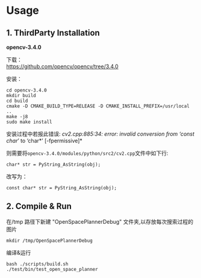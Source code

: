 # Usage  
## 1. ThirdParty Installation
**opencv-3.4.0**  

下载：  
https://github.com/opencv/opencv/tree/3.4.0  

安装：  
```
cd opencv-3.4.0
mkdir build
cd build
cmake -D CMAKE_BUILD_TYPE=RELEASE -D CMAKE_INSTALL_PREFIX=/usr/local ..
make -j8
sudo make install
```
安装过程中若报此错误: *cv2.cpp:885:34: error: invalid conversion from ‘const char*’ to ‘char*’ [-fpermissive]*  

则需要将```opencv-3.4.0/modules/python/src2/cv2.cpp```文件中如下行:

```
char* str = PyString_AsString(obj);
```
改写为：
```
const char* str = PyString_AsString(obj);
```

## 2. Compile & Run  
在/tmp 路径下新建 "OpenSpacePlannerDebug" 文件夹,以存放每次搜索过程的图片  
```
mkdir /tmp/OpenSpacePlannerDebug
```
编译&运行
```
bash ./scripts/build.sh
./test/bin/test_open_space_planner
```



